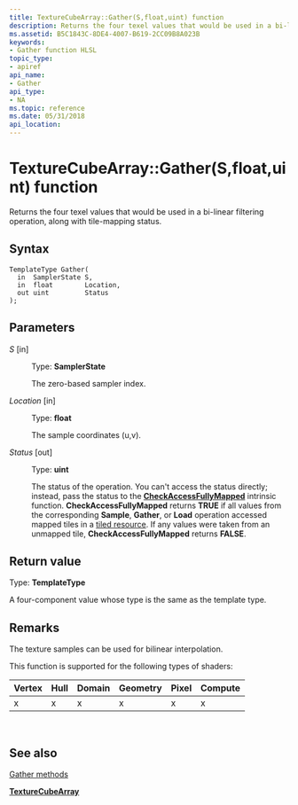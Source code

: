 ```yaml
---
title: TextureCubeArray::Gather(S,float,uint) function
description: Returns the four texel values that would be used in a bi-linear filtering operation, along with tile-mapping status.
ms.assetid: B5C1843C-8DE4-4007-B619-2CC09B8A023B
keywords:
- Gather function HLSL
topic_type:
- apiref
api_name:
- Gather
api_type:
- NA
ms.topic: reference
ms.date: 05/31/2018
api_location: 
---
```


# TextureCubeArray::Gather(S,float,uint) function

Returns the four texel values that would be used in a bi-linear filtering operation, along with tile-mapping status.

## Syntax


``` syntax
TemplateType Gather(
  in  SamplerState S,
  in  float        Location,
  out uint         Status
);
```



## Parameters

<dl> <dt>

*S* \[in\]
</dt> <dd>

Type: **SamplerState**

The zero-based sampler index.

</dd> <dt>

*Location* \[in\]
</dt> <dd>

Type: **float**

The sample coordinates (u,v).

</dd> <dt>

*Status* \[out\]
</dt> <dd>

Type: **uint**

The status of the operation. You can't access the status directly; instead, pass the status to the [**CheckAccessFullyMapped**](checkaccessfullymapped.md) intrinsic function. **CheckAccessFullyMapped** returns **TRUE** if all values from the corresponding **Sample**, **Gather**, or **Load** operation accessed mapped tiles in a [tiled resource](/windows/desktop/direct3d11/direct3d-11-2-features). If any values were taken from an unmapped tile, **CheckAccessFullyMapped** returns **FALSE**.

</dd> </dl>

## Return value

Type: **TemplateType**

A four-component value whose type is the same as the template type.

## Remarks

The texture samples can be used for bilinear interpolation.

This function is supported for the following types of shaders:



| Vertex | Hull | Domain | Geometry | Pixel | Compute |
|--------|------|--------|----------|-------|---------|
| x      | x    | x      | x        | x     | x       |



 

## See also

<dl> <dt>

[Gather methods](texturecubearray-gather.md)
</dt> <dt>

[**TextureCubeArray**](texturecubearray.md)
</dt> </dl>

 

 
